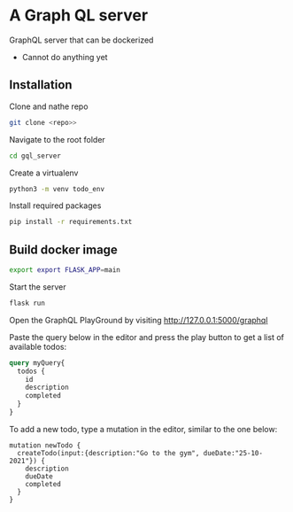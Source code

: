 # A Graph QL server
GraphQL server that can be dockerized
* Cannot do anything yet


## Installation
Clone and nathe repo
```bash
git clone <repo>>
```
Navigate to the root folder
```bash
cd gql_server
```

Create a virtualenv
```bash
python3 -m venv todo_env
```

Install required packages
```bash
pip install -r requirements.txt
```

## Build docker image

```bash
export export FLASK_APP=main
```

Start the server 
```bash
flask run
```

Open the GraphQL PlayGround by visiting http://127.0.0.1:5000/graphql 

Paste the query below in the editor and press the play button to get a list
 of available todos:
```graphql
query myQuery{
  todos {
    id
    description
    completed
  }
}
```

To add a new todo, type a mutation in the editor, similar to the one below:
```
mutation newTodo {
  createTodo(input:{description:"Go to the gym", dueDate:"25-10-2021"}) {
    description
    dueDate
    completed
  }
}
```
